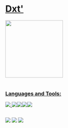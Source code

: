 <h1><a  href="https://github.com/Dxt404/">Dxt' </a> </h1>

  <a href="https://github.com/Dxt404">
  <img height="180em" src="https://github-readme-stats.vercel.app/api?username=Dxt404&show_icons=true&theme=dark&include_all_commits=true&count_private=true"/>
</div>
<div style="display: inline_block"><br>
<h3 align="left">Languages and Tools:</h3>
<p align="left"> <img src="https://img.icons8.com/nolan/48/javascript.png"/> <img src="https://img.icons8.com/color/48/000000/nodejs.png"/><img src="https://img.icons8.com/color/48/000000/python--v1.png"/><img src="https://img.icons8.com/color/48/000000/html-5--v1.png"/><img src="https://img.icons8.com/color/48/4a90e2/visual-studio-code-2019.png"/>
</div>
  
  ##
 
<div> 
<a href="https://discord.gg/VqN3YsMxdf" target="_blank"><img src="https://img.shields.io/badge/Discord-%23E440?style=for-the-badge&logo=discord&logoColor=white" target="_blank"></a> 
  <a href="https://instagram.com/dxt_021" target="_blank"><img src="https://img.shields.io/badge/-Instagram-%23E440?style=for-the-badge&logo=instagram&logoColor=white" target="_blank"></a>
  <a href="https://www.youtube.com/channel/UC1pBtrNgCZHBtA87LNnakhw" target="_blank"><img src="https://img.shields.io/badge/YouTube-%23E440?style=for-the-badge&logo=youtube&logoColor=white" target="_blank"></a>
</div>
